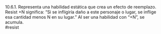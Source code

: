 10.6.1. Representa una habilidad estática que crea un efecto de reemplazo. Resist +N significa: “Si se infligiría daño a este personaje o lugar, se inflige esa cantidad menos N en su lugar.” Al ser una habilidad con “+N”, se acumula.  
#resist